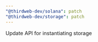 ```yaml
---
"@thirdweb-dev/solana": patch
"@thirdweb-dev/storage": patch
---
```


Update API for instantiating storage
